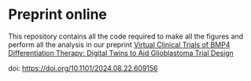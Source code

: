 # Preprint online

This repository contains all the code required to make all the figures and perform all the analysis in our preprint [Virtual Clinical Trials of BMP4 Differentiation Therapy: Digital Twins to Aid Glioblastoma Trial Design](https://www.biorxiv.org/content/10.1101/2024.08.22.609156v1.abstract) 

doi: https://doi.org/10.1101/2024.08.22.609156
